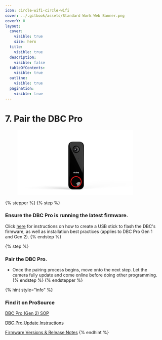```yaml
---
icon: circle-wifi-circle-wifi
cover: ../.gitbook/assets/Standard Work Web Banner.png
coverY: 0
layout:
  cover:
    visible: true
    size: hero
  title:
    visible: true
  description:
    visible: false
  tableOfContents:
    visible: true
  outline:
    visible: true
  pagination:
    visible: true
---
```


# 7. Pair the DBC Pro

<div align="left"><figure><img src="../.gitbook/assets/web_use-DBCP-Swappable.jpg" alt="" width="375"><figcaption></figcaption></figure></div>

{% stepper %}
{% step %}
### Ensure the DBC Pro is running the latest firmware.

Click [here](https://prosource.vivint.com/dbc-update-instructions/) for instructions on how to create a USB stick to flash the DBC's firmware, as well as installation best practices (applies to DBC Pro Gen 1 and Gen 2).
{% endstep %}

{% step %}
### Pair the DBC Pro.

* Once the pairing process begins, move onto the next step. Let the camera fully update and come online before doing other programming.
{% endstep %}
{% endstepper %}

{% hint style="info" %}
### Find it on ProSource

[DBC Pro (Gen 2) SOP](https://prosource.vivint.com/sop-dbc-pro-gen2/)

[DBC Pro Update Instructions](https://prosource.vivint.com/dbc-update-instructions/)

[Firmware Versions & Release Notes](https://prosource.vivint.com/firmware-versions-and-release-notes/)
{% endhint %}

